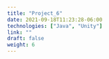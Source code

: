 ```yaml
---
title: "Project_6"
date: 2021-09-18T11:23:28-06:00
technologies: ["Java", "Unity"]
link: ""
draft: false
weight: 6
---
```

